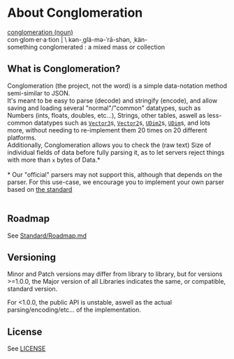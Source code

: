 # About Conglomeration
[conglomeration (noun)](https://www.merriam-webster.com/dictionary/conglomeration)<br/>
con·​glom·​er·​a·​tion | \ kən-ˌglä-mə-ˈrā-shən, ˌkän- <br/>
something conglomerated : a mixed mass or collection

## What is Conglomeration?
Conglomeration (the project, not the word) is a simple data-notation method semi-similar to JSON.<br/>
It's meant to be easy to parse (decode) and stringify (encode), and allow saving and loading several "normal"/"common" datatypes, such as Numbers (ints, floats, doubles, etc...), Strings, other tables, aswell as less-common datatypes such as [`Vector3`](https://developer.roblox.com/en-us/api-reference/datatype/Vector3)s, [`Vector2`](https://developer.roblox.com/en-us/api-reference/datatype/Vector2)s, [`UDim2`](https://developer.roblox.com/en-us/api-reference/datatype/UDim2)s, [`UDim`](https://developer.roblox.com/en-us/api-reference/datatype/UDim)s, and lots more, without needing to re-implement them 20 times on 20 different platforms.<br/>
Additionally, Conglomeration allows you to check the (raw text) Size of individual fields of data before fully parsing it, as to let servers reject things with more than `x` bytes of Data.\*<br/><br/>
\* Our "official" parsers may not support this, although that depends on the parser. For this use-case, we encourage you to implement your own parser based on [the standard](/Standard/)<br/><br/>

## Roadmap
See [Standard/Roadmap.md](/Standard/Roadmap.md)

## Versioning
Minor and Patch versions may differ from library to library, but for versions >=1.0.0, the Major version of all Libraries indicates the same, or compatible, standard version.

For <1.0.0, the public API is unstable, aswell as the actual parsing/encoding/etc... of the implementation.

## License
See [LICENSE](/LICENSE/)
